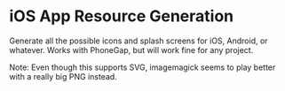 iOS App Resource Generation
=======================

Generate all the possible icons and splash screens for iOS, Android, or whatever. Works with PhoneGap, but will work fine for any project.

Note: Even though this supports SVG, imagemagick seems to play better with a really big PNG instead.
